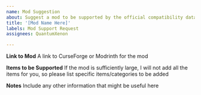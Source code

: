 ```yaml
---
name: Mod Suggestion
about: Suggest a mod to be supported by the official compatibility datapack
title: '[Mod Name Here]'
labels: Mod Support Request
assignees: QuantumXenon

---
```


**Link to Mod**
A link to CurseForge or Modrinth for the mod

**Items to be Supported**
If the mod is sufficiently large, I will not add all the items for you, so please list specific items/categories to be added

**Notes**
Include any other information that might be useful here
